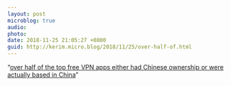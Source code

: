 ```yaml
---
layout: post
microblog: true
audio: 
photo: 
date: 2018-11-25 21:05:27 +0800
guid: http://kerim.micro.blog/2018/11/25/over-half-of.html
---
```

“[over half of the top free VPN apps either had Chinese ownership or were actually based in China](https://www.top10vpn.com/free-vpn-app-investigation/)”
